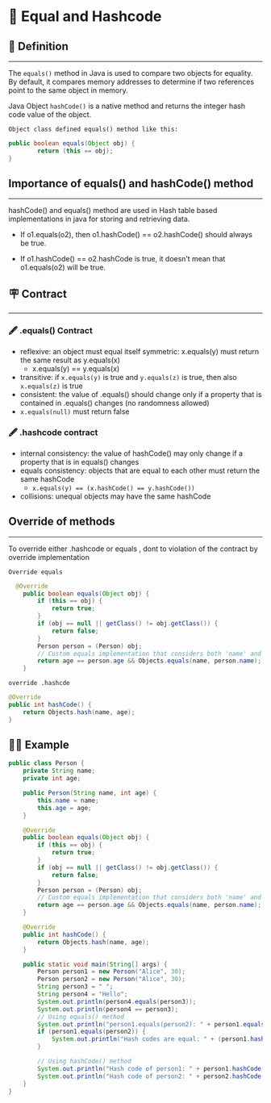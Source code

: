 # 🟰 Equal and Hashcode

## 📝 Definition

---

The `equals()` method in Java is used to compare two objects for equality. By default, it compares memory addresses to determine if two references point to the same object in memory.

Java Object `hashCode()` is a native method and returns the integer hash code value of the object.

`Object class defined equals() method like this:`

```java
public boolean equals(Object obj) {
        return (this == obj);
}
```

## Importance of equals() and hashCode() method

---

hashCode() and equals() method are used in Hash table based implementations in java for storing and retrieving data.

- If o1.equals(o2), then o1.hashCode() == o2.hashCode() should always be true.

- If o1.hashCode() == o2.hashCode is true, it doesn’t mean that o1.equals(o2) will be true.

## 🪧 Contract

---

### 🖋️ .equals() Contract

- reflexive: an object must equal itself
  symmetric: x.equals(y) must return the same result as y.equals(x)
  - x.equals(y) == y.equals(x)
- transitive: if `x.equals(y)` is true and `y.equals(z)` is true, then also `x.equals(z)` is true
- consistent: the value of .equals() should change only if a property that is contained in .equals() changes (no randomness allowed)
- `x.equals(null)` must return false

### 🖋️ .hashcode contract

- internal consistency: the value of hashCode() may only change if a property that is in equals() changes
- equals consistency: objects that are equal to each other must return the same hashCode
  - `x.equals(y) == (x.hashCode() == y.hashCode())`
- collisions: unequal objects may have the same hashCode

## Override of methods

---

To override either .hashcode or equals , dont to violation of the contract by override implementation

`Override equals`

```java
  @Override
    public boolean equals(Object obj) {
        if (this == obj) {
            return true;
        }
        if (obj == null || getClass() != obj.getClass()) {
            return false;
        }
        Person person = (Person) obj;
        // Custom equals implementation that considers both 'name' and 'age' fields
        return age == person.age && Objects.equals(name, person.name);
    }
```

`override .hashcde`

```java
@Override
public int hashCode() {
    return Objects.hash(name, age);
}
```

## 🧑‍💻 Example

```java
public class Person {
    private String name;
    private int age;

    public Person(String name, int age) {
        this.name = name;
        this.age = age;
    }

    @Override
    public boolean equals(Object obj) {
        if (this == obj) {
            return true;
        }
        if (obj == null || getClass() != obj.getClass()) {
            return false;
        }
        Person person = (Person) obj;
        // Custom equals implementation that considers both 'name' and 'age' fields
        return age == person.age && Objects.equals(name, person.name);
    }

    @Override
    public int hashCode() {
        return Objects.hash(name, age);
    }

    public static void main(String[] args) {
        Person person1 = new Person("Alice", 30);
        Person person2 = new Person("Alice", 30);
        String person3 = " ";
        String person4 = "Hello";
        System.out.println(person4.equals(person3));
        System.out.println(person4 == person3);
        // Using equals() method
        System.out.println("person1.equals(person2): " + person1.equals(person2)); // true
        if (person1.equals(person2)) {
            System.out.println("Hash codes are equal: " + (person1.hashCode() == person2.hashCode()));
        }

        // Using hashCode() method
        System.out.println("Hash code of person1: " + person1.hashCode());
        System.out.println("Hash code of person2: " + person2.hashCode());
    }
}
```

